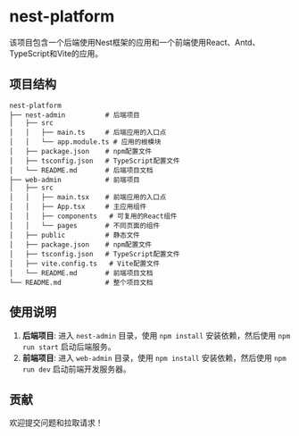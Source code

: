 # nest-platform
该项目包含一个后端使用Nest框架的应用和一个前端使用React、Antd、TypeScript和Vite的应用。

## 项目结构
```
nest-platform
├── nest-admin          # 后端项目
│   ├── src
│   │   ├── main.ts     # 后端应用的入口点
│   │   └── app.module.ts # 应用的根模块
│   ├── package.json    # npm配置文件
│   ├── tsconfig.json   # TypeScript配置文件
│   └── README.md       # 后端项目文档
├── web-admin           # 前端项目
│   ├── src
│   │   ├── main.tsx    # 前端应用的入口点
│   │   ├── App.tsx     # 主应用组件
│   │   ├── components   # 可复用的React组件
│   │   └── pages       # 不同页面的组件
│   ├── public          # 静态文件
│   ├── package.json    # npm配置文件
│   ├── tsconfig.json   # TypeScript配置文件
│   ├── vite.config.ts   # Vite配置文件
│   └── README.md       # 前端项目文档
└── README.md           # 整个项目文档
```

## 使用说明
1. **后端项目**: 进入 `nest-admin` 目录，使用 `npm install` 安装依赖，然后使用 `npm run start` 启动后端服务。
2. **前端项目**: 进入 `web-admin` 目录，使用 `npm install` 安装依赖，然后使用 `npm run dev` 启动前端开发服务器。

## 贡献
欢迎提交问题和拉取请求！